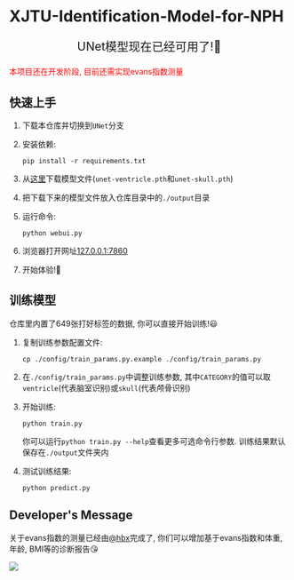 # XJTU-Identification-Model-for-NPH

<p align="center" style="font-size: 1.5em;">UNet模型现在已经可用了!🎉</p>

<p style="color: red">本项目还在开发阶段, 目前还需实现evans指数测量

## 快速上手

1. 下载本仓库并切换到`UNet`分支
2. 安装依赖:

    ```shell
    pip install -r requirements.txt
    ```

3. 从[这里](https://github.com/Orion-zhen/project-brain/releases)下载模型文件(`unet-ventricle.pth`和`unet-skull.pth`)
4. 把下载下来的模型文件放入仓库目录中的`./output`目录
5. 运行命令:

    ```shell
    python webui.py
    ```

6. 浏览器打开网址[127.0.0.1:7860](http://127.0.0.1:7860)
7. 开始体验!🤗

## 训练模型

仓库里内置了649张打好标签的数据, 你可以直接开始训练!😃

1. 复制训练参数配置文件:

    ```shell
    cp ./config/train_params.py.example ./config/train_params.py
    ```

2. 在`./config/train_params.py`中调整训练参数, 其中`CATEGORY`的值可以取`ventricle`(代表脑室识别)或`skull`(代表颅骨识别)
3. 开始训练:

    ```shell
    python train.py
    ```

    你可以运行`python train.py --help`查看更多可选命令行参数. 训练结果默认保存在`./output`文件夹内
4. 测试训练结果:

    ```shell
    python predict.py
    ```

## Developer's Message

关于evans指数的测量已经由[@hbx](https://github.com/root-hbx)完成了, 你们可以增加基于evans指数和体重, 年龄, BMI等的诊断报告😘

<a href="https://github.com/NPH-XJTU/NPH-Final/graphs/contributors">
  <img src="https://contrib.rocks/image?repo=NPH-XJTU/NPH-Final" />
</a>

